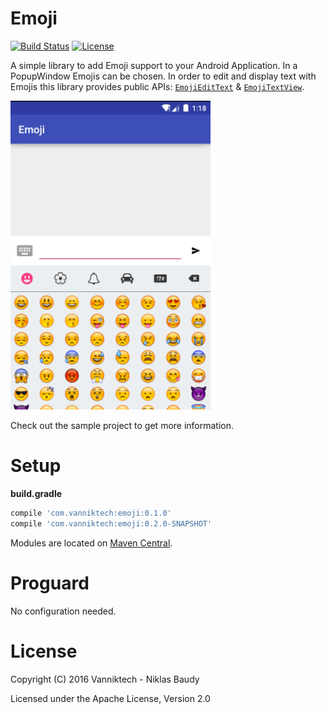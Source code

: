 # Emoji

[![Build Status](https://travis-ci.org/vanniktech/Emoji.svg?branch=master)](https://travis-ci.org/vanniktech/Emoji?branch=master)
[![License](http://img.shields.io/:license-apache-blue.svg)](http://www.apache.org/licenses/LICENSE-2.0.html)

A simple library to add Emoji support to your Android Application. In a PopupWindow Emojis can be chosen. In order to edit and display text with Emojis this library provides public APIs: [`EmojiEditText`](library/src/main/java/com/vanniktech/emoji/EmojiEditText.java) & [`EmojiTextView`](library/src/main/java/com/vanniktech/emoji/EmojiTextView.java).

<img src="preview.png" alt="Image of Emoji PopupWindow" width="320">

Check out the sample project to get more information.

# Setup

**build.gradle**

```groovy
compile 'com.vanniktech:emoji:0.1.0'
compile 'com.vanniktech:emoji:0.2.0-SNAPSHOT'
```

Modules are located on [Maven Central](https://oss.sonatype.org/#nexus-search;gav~com.vanniktech~emoji~~~).

# Proguard

No configuration needed.

# License

Copyright (C) 2016 Vanniktech - Niklas Baudy

Licensed under the Apache License, Version 2.0